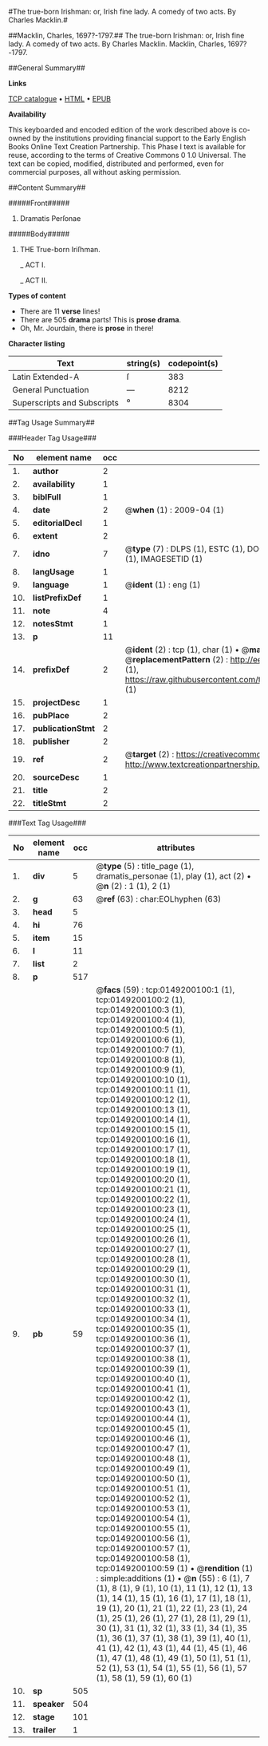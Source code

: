 #The true-born Irishman: or, Irish fine lady. A comedy of two acts. By Charles Macklin.#

##Macklin, Charles, 1697?-1797.##
The true-born Irishman: or, Irish fine lady. A comedy of two acts. By Charles Macklin.
Macklin, Charles, 1697?-1797.

##General Summary##

**Links**

[TCP catalogue](http://www.ota.ox.ac.uk/tcp/)  • 
[HTML](http://tei.it.ox.ac.uk/tcp/Texts-HTML/free/004/004773084.html)  • 
[EPUB](http://tei.it.ox.ac.uk/tcp/Texts-EPUB/free/004/004773084.epub)

**Availability**

This keyboarded and encoded edition of the
	       work described above is co-owned by the institutions
	       providing financial support to the Early English Books
	       Online Text Creation Partnership. This Phase I text is
	       available for reuse, according to the terms of Creative
	       Commons 0 1.0 Universal. The text can be copied,
	       modified, distributed and performed, even for
	       commercial purposes, all without asking permission.


##Content Summary##

#####Front#####

1. Dramatis Perſonae

#####Body#####

1. THE True-born Iriſhman.

    _ ACT I.

    _ ACT II.

**Types of content**

  * There are 11 **verse** lines!
  * There are 505 **drama** parts! This is **prose drama**.
  * Oh, Mr. Jourdain, there is **prose** in there!

**Character listing**


|Text|string(s)|codepoint(s)|
|---|---|---|
|Latin Extended-A|ſ|383|
|General Punctuation|—|8212|
|Superscripts             and Subscripts|⁰|8304|

##Tag Usage Summary##

###Header Tag Usage###

|No|element name|occ|attributes|
|---|---|---|---|
|1.|__author__|2||
|2.|__availability__|1||
|3.|__biblFull__|1||
|4.|__date__|2| @__when__ (1) : 2009-04 (1)|
|5.|__editorialDecl__|1||
|6.|__extent__|2||
|7.|__idno__|7| @__type__ (7) : DLPS (1), ESTC (1), DOCNO (1), TCP (1), GALEDOCNO (1), CONTENTSET (1), IMAGESETID (1)|
|8.|__langUsage__|1||
|9.|__language__|1| @__ident__ (1) : eng (1)|
|10.|__listPrefixDef__|1||
|11.|__note__|4||
|12.|__notesStmt__|1||
|13.|__p__|11||
|14.|__prefixDef__|2| @__ident__ (2) : tcp (1), char (1)  •  @__matchPattern__ (2) : ([0-9\-]+):([0-9IVX]+) (1), (.+) (1)  •  @__replacementPattern__ (2) : http://eebo.chadwyck.com/downloadtiff?vid=$1&page=$2 (1), https://raw.githubusercontent.com/textcreationpartnership/Texts/master/tcpchars.xml#$1 (1)|
|15.|__projectDesc__|1||
|16.|__pubPlace__|2||
|17.|__publicationStmt__|2||
|18.|__publisher__|2||
|19.|__ref__|2| @__target__ (2) : https://creativecommons.org/publicdomain/zero/1.0/ (1), http://www.textcreationpartnership.org/docs/. (1)|
|20.|__sourceDesc__|1||
|21.|__title__|2||
|22.|__titleStmt__|2||


###Text Tag Usage###

|No|element name|occ|attributes|
|---|---|---|---|
|1.|__div__|5| @__type__ (5) : title_page (1), dramatis_personae (1), play (1), act (2)  •  @__n__ (2) : 1 (1), 2 (1)|
|2.|__g__|63| @__ref__ (63) : char:EOLhyphen (63)|
|3.|__head__|5||
|4.|__hi__|76||
|5.|__item__|15||
|6.|__l__|11||
|7.|__list__|2||
|8.|__p__|517||
|9.|__pb__|59| @__facs__ (59) : tcp:0149200100:1 (1), tcp:0149200100:2 (1), tcp:0149200100:3 (1), tcp:0149200100:4 (1), tcp:0149200100:5 (1), tcp:0149200100:6 (1), tcp:0149200100:7 (1), tcp:0149200100:8 (1), tcp:0149200100:9 (1), tcp:0149200100:10 (1), tcp:0149200100:11 (1), tcp:0149200100:12 (1), tcp:0149200100:13 (1), tcp:0149200100:14 (1), tcp:0149200100:15 (1), tcp:0149200100:16 (1), tcp:0149200100:17 (1), tcp:0149200100:18 (1), tcp:0149200100:19 (1), tcp:0149200100:20 (1), tcp:0149200100:21 (1), tcp:0149200100:22 (1), tcp:0149200100:23 (1), tcp:0149200100:24 (1), tcp:0149200100:25 (1), tcp:0149200100:26 (1), tcp:0149200100:27 (1), tcp:0149200100:28 (1), tcp:0149200100:29 (1), tcp:0149200100:30 (1), tcp:0149200100:31 (1), tcp:0149200100:32 (1), tcp:0149200100:33 (1), tcp:0149200100:34 (1), tcp:0149200100:35 (1), tcp:0149200100:36 (1), tcp:0149200100:37 (1), tcp:0149200100:38 (1), tcp:0149200100:39 (1), tcp:0149200100:40 (1), tcp:0149200100:41 (1), tcp:0149200100:42 (1), tcp:0149200100:43 (1), tcp:0149200100:44 (1), tcp:0149200100:45 (1), tcp:0149200100:46 (1), tcp:0149200100:47 (1), tcp:0149200100:48 (1), tcp:0149200100:49 (1), tcp:0149200100:50 (1), tcp:0149200100:51 (1), tcp:0149200100:52 (1), tcp:0149200100:53 (1), tcp:0149200100:54 (1), tcp:0149200100:55 (1), tcp:0149200100:56 (1), tcp:0149200100:57 (1), tcp:0149200100:58 (1), tcp:0149200100:59 (1)  •  @__rendition__ (1) : simple:additions (1)  •  @__n__ (55) : 6 (1), 7 (1), 8 (1), 9 (1), 10 (1), 11 (1), 12 (1), 13 (1), 14 (1), 15 (1), 16 (1), 17 (1), 18 (1), 19 (1), 20 (1), 21 (1), 22 (1), 23 (1), 24 (1), 25 (1), 26 (1), 27 (1), 28 (1), 29 (1), 30 (1), 31 (1), 32 (1), 33 (1), 34 (1), 35 (1), 36 (1), 37 (1), 38 (1), 39 (1), 40 (1), 41 (1), 42 (1), 43 (1), 44 (1), 45 (1), 46 (1), 47 (1), 48 (1), 49 (1), 50 (1), 51 (1), 52 (1), 53 (1), 54 (1), 55 (1), 56 (1), 57 (1), 58 (1), 59 (1), 60 (1)|
|10.|__sp__|505||
|11.|__speaker__|504||
|12.|__stage__|101||
|13.|__trailer__|1||
